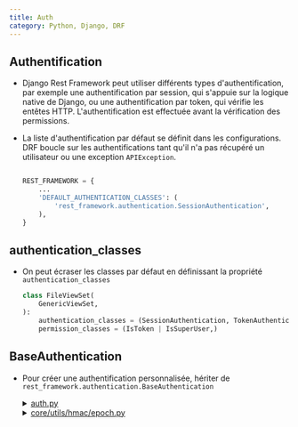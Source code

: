 ```yaml
---
title: Auth
category: Python, Django, DRF
---
```


## Authentification

* Django Rest Framework peut utiliser différents types d'authentification, par exemple une authentification par session, qui s'appuie sur la logique native de Django, ou une authentification par token, qui vérifie les entêtes HTTP. L'authentification est effectuée avant la vérification des permissions.

* La liste d'authentification par défaut se définit dans les configurations.  
  DRF boucle sur les authentifications tant qu'il n'a pas récupéré un utilisateur ou une exception `APIException`.

    ``` python

    REST_FRAMEWORK = {
        ...
        'DEFAULT_AUTHENTICATION_CLASSES': (
            'rest_framework.authentication.SessionAuthentication',
        ),
    }
    ```

## authentication_classes

* On peut écraser les classes par défaut en définissant la propriété `authentication_classes`

    ``` python
    class FileViewSet(
        GenericViewSet,
    ):
        authentication_classes = (SessionAuthentication, TokenAuthentication)
        permission_classes = (IsToken | IsSuperUser,)
    ```

## BaseAuthentication

* Pour créer une authentification personnalisée, hériter de `rest_framework.authentication.BaseAuthentication`

  <details>
    <summary><ins>auth.py</ins></summary>

    <pre lang="python">
    from core.permissions import IsAuthenticatedWith2F, IsAuthenticated
    from core.utils.hmac.epoch import check_signature
    from ipaddress import ip_address, ip_network

    from django.conf import settings
    from django.contrib.auth.models import AnonymousUser
    from django.core.signing import SignatureExpired
    from django.utils.translation import gettext_lazy as _

    from rest_framework.authentication import TokenAuthentication
    from rest_framework.exceptions import AuthenticationFailed


    # ---------------------------------------------------------
    # PERMISSION
    # ---------------------------------------------------------

    class IsSuperUser(IsAuthenticatedWith2F):
        __default_code = 'is_superuser'
        __default_message = _('Only super-admins are allowed here.')

        def has_permission(self, request, view):
            if not super().has_permission(request, view):
                return False

            if not getattr(request.user, 'is_superuser', None):
                self.code = self.__default_code
                self.message = self.__default_message
                return False

            return True


    class IsToken(IsAuthenticated):
        def has_permission(self, request, view):
            self.code = None
            self.message = None

            if not request.user:
                return False

            if not getattr(request.user, 'is_token', False):
                return False

            # Check X-Signature
            try:
                check_signature(
                    request.headers.get('X-Signature', None),
                    settings.TOKEN_AUTH_TOKEN,
                    settings.TOKEN_SIGNATURE_TIMEOUT,
                )

            except Exception as e:

                if isinstance(e, SignatureExpired):
                    self.code = 'signature_expired'
                else:
                    self.code = 'bad_signature'

                return False

            # Check IP
            if settings.TOKEN_IP_WHITELIST:
                remote_addr = ip_address(
                    request.headers['X-Forwarded-For'] if 'HTTP_X_FORWARDED_FOR' in request.META else
                    request.META['REMOTE_ADDR']
                )
                for subnet in settings.TOKEN_IP_WHITELIST:
                    if remote_addr in ip_network(subnet, False):
                        return True

            self.code = 'bad_subnet'
            return False


    # ---------------------------------------------------------
    # USER
    # ---------------------------------------------------------

    class TokenUser(AnonymousUser):
        is_token = True


    # ---------------------------------------------------------
    # AUTH
    # ---------------------------------------------------------

    class TokenAuthentication(TokenAuthentication):
        """
        Simple token based authentication.

        Clients should authenticate by passing the token key in the "Authorization"
        HTTP header, prepended with the string "Token ".  For example:

            Authorization: Token 401f7ac837da42b97f613d789819ff93537bee6a
        """
        def authenticate(self, request):
            if settings.DEBUG:
                import ipaddress

                # When testing with swagger locally: allow 192.168.x.x
                if ipaddress.ip_address(request.META.get('REMOTE_ADDR')).is_private:
                    return self.authenticate_credentials(settings.TOKEN_AUTH_TOKEN)

            return super().authenticate(request)

        def authenticate_credentials(self, key):
            if key != settings.TOKEN_AUTH_TOKEN:
                raise AuthenticationFailed(_('Invalid token.'))

            return (TokenUser(), key)
    </pre>
  </details>
  <details>
    <summary><ins>core/utils/hmac/epoch.py</ins></summary>

    <pre lang="python">
    from base64 import b64encode, b64decode
    import time
    import hashlib
    import hmac

    from django.core.signing import BadSignature, SignatureExpired


    def check_signature(signature, token, timeout=600):
        """
        :raise BadSignature
        :param string signature
        :param string token
        """
        if signature:
            try:
                decoded = b64decode(signature).decode().split('@')

                if len(decoded) == 2:
                    decoded_epoch = decoded[0]
                    decoded_digest = decoded[1]

                    # Check epoch
                    check_epoch = int(time.time())
                    if (check_epoch - int(decoded_epoch)) > timeout:
                        raise SignatureExpired()

                    # Check digest
                    check_digest = hmac.new(
                        token.encode(),
                        decoded_epoch.encode(),
                        hashlib.sha256,
                    ).hexdigest()

                    if check_digest == decoded_digest:
                        return True

            except BadSignature as e:
                raise e
            except Exception:
                pass

        raise BadSignature()


    def create_signature(token):
        """
        :param string token
        :return string
        """

        # Create epoch
        epoch = str(int(time.time()))

        # Create digest
        digest = hmac.new(
            token.encode(),
            epoch.encode(),
            hashlib.sha256,
        ).hexdigest()

        return b64encode(f'{epoch}@{digest}'.encode())
    </pre>
  </details>
